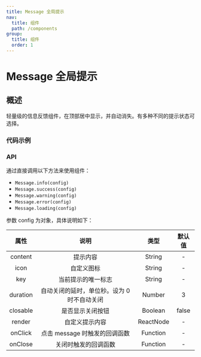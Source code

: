```yaml
---
title: Message 全局提示
nav:
  title: 组件
  path: /components
group:
  title: 组件
  order: 1
---
```


# Message 全局提示

## 概述

轻量级的信息反馈组件，在顶部居中显示，并自动消失。有多种不同的提示状态可选择。

### 代码示例

<code src="./demo/basic.tsx" title='普通提示' desc='最基本的提示，默认在3秒后消失。'></code>

<code src="./demo/types.tsx" title='提示类型' desc='不同的提示状态：成功、警告、错误。'></code>

<code src="./demo/load.tsx" title='加载中' desc='Loading 的状态，并异步在某个时机移除。'></code>

<code src="./demo/duration.tsx" title='自定义时长' desc='指定 `duration` 后可以自定义时长。'></code>

<code src="./demo/close.tsx" title='可关闭' desc='指定 `closable` 为 true 后可以手动关闭提示。'></code>

<code src="./demo/render.tsx" title='自定义内容' desc='指定 `render` 为 ReactNode 后可以作为自定义内容。'></code>

### API

通过直接调用以下方法来使用组件：

- `Message.info(config)`
- `Message.success(config)`
- `Message.warning(config)`
- `Message.error(config)`
- `Message.loading(config)`

参数 config 为对象，具体说明如下：

|   属性   |                    说明                     |   类型    | 默认值 |
| :------: | :-----------------------------------------: | :-------: | :----: |
| content  |                  提示内容                   |  String   |   -    |
|   icon   |                 自定义图标                  |  String   |   -    |
|   key    |             当前提示的唯一标志              |  String   |   -    |
| duration | 自动关闭的延时，单位秒。设为 0 时不自动关闭 |  Number   |   3    |
| closable |              是否显示关闭按钮               |  Boolean  | false  |
|  render  |               自定义提示内容                | ReactNode |   -    |
| onClick  |        点击 message 时触发的回调函数        | Function  |   -    |
| onClose  |            关闭时触发的回调函数             | Function  |   -    |
